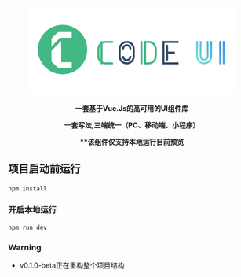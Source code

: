 <p align=center>
	<img src="assets/logo-small.png" />
</p>
<p align=center>
	<b size=5 color=#7FFFD4 face="微软雅黑" align=center>
		一套基于Vue.Js的高可用的UI组件库	</b>
</p>
<p align=center>
	<b size=5 color=#7FFFD4 face="微软雅黑" align=center>
		一套写法,三端统一（PC、移动端、小程序）	</b>
</p>
<p align=center>
	<b size=5 color=#7FFFD4 face="微软雅黑" align=center>
		**该组件仅支持本地运行目前预览
	</b>
</p>



## 项目启动前运行
```
npm install
```

### 开启本地运行
```
npm run dev
```

### Warning
- v0.1.0-beta正在重构整个项目结构
